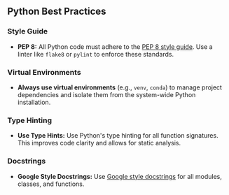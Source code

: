 ## Python Best Practices

### Style Guide
- **PEP 8:** All Python code must adhere to the [PEP 8 style guide](https://www.python.org/dev/peps/pep-0008/). Use a linter like `flake8` or `pylint` to enforce these standards.

### Virtual Environments
- **Always use virtual environments** (e.g., `venv`, `conda`) to manage project dependencies and isolate them from the system-wide Python installation.

### Type Hinting
- **Use Type Hints:** Use Python's type hinting for all function signatures. This improves code clarity and allows for static analysis.

### Docstrings
- **Google Style Docstrings:** Use [Google style docstrings](https://google.github.io/styleguide/pyguide.html#3.8-comments-and-docstrings) for all modules, classes, and functions.
